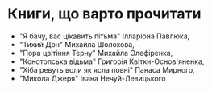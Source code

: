 # Книги, що варто прочитати
- "Я бачу, вас цікавить пітьма" Ілларіона Павлюка,
- "Тихий Дон" Михайла Шолохова,
- "Пора цвітіння Терну" Михайла Олефіренка,
- "Конотопська відьма" Григорія Квітки-Основ'яненка,
- "Хіба ревуть воли як ясла повні" Панаса Мирного,
- "Микола Джеря" Івана Нечуй-Левицького

